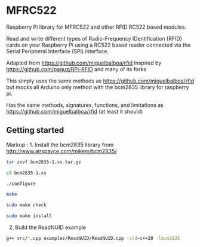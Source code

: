 # MFRC522
Raspberry Pi library for MFRC522 and other RFID RC522 based modules.

Read and write different types of Radio-Frequency IDentification (RFID) cards
on your Raspberry Pi using a RC522 based reader connected via the Serial Peripheral
Interface (SPI) interface.

Adapted from https://github.com/miguelbalboa/rfid
Inspired by https://github.com/paguz/RPi-RFID and many of its forks

This simply uses the same methods as https://github.com/miguelbalboa/rfid but mocks all Arduino only method with the bcm2835 library for raspberry pi.

Has the same methods, signatures, functions, and limitations as https://github.com/miguelbalboa/rfid (at least it should)

## Getting started
Markup : 1. Install the bcm2835 library from http://www.airspayce.com/mikem/bcm2835/

```bash
tar zxvf bcm2835-1.xx.tar.gz

cd bcm2835-1.xx

./configure

make

sudo make check

sudo make install
```

2. Build the ReadNUID example
```bash
g++ src/*.cpp examples/ReadNUID/ReadNUID.cpp -std=c++20 -lbcm2835
```
